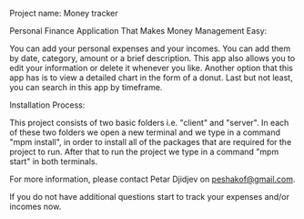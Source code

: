 Project name: Money tracker

Personal Finance Application That Makes Money Management Easy:

You can add your personal expenses and your incomes. You can add them by date, category, amount or a brief description. This app also allows you to edit your information or delete it whenever you like. Another option that this app has is to view a detailed chart in the form of a donut. Last but not least, you can search in this app by timeframe.

Installation Process:

This project consists of two basic folders i.e. "client" and "server". 
In each of these two folders we open a new terminal and we type in a command "mpm install", in order to install all of the packages that are required for the project to run. After that to run the project we type in a command "mpm start" in both terminals.

For more information, please contact Petar Djidjev on peshakof@gmail.com.

If you do not have additional questions start to track your expenses and/or incomes now.